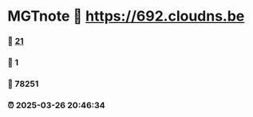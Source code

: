 # MGTnote :link: https://692.cloudns.be 
### :page_facing_up: [21](https://692.cloudns.be/tag.html) 
### :speech_balloon: 1 
### :hibiscus: 78251 
### :alarm_clock: 2025-03-26 20:46:34 
